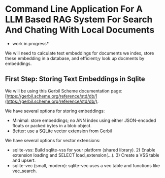 # Command Line Application For A LLM Based RAG System For Search And Chating With Local Documents

* work in progress*

We will need to calculate text embeddings for documents we index, store these embedding in a database, and efficient;y look up docments by embeddings.

## First Step: Storing Text Embeddings in Sqlite

We will be using this Gerbil Scheme documentation page: [https://gerbil.scheme.org/reference/std/db/](https://gerbil.scheme.org/reference/std/db/).

We have several options for storing embeddings:

- Minimal: store embeddings; no ANN index using either JSON-encoded floats or packed bytes in a blob object.
- Better: use a SQLite vector extension from Gerbil

We have several options for vector extensions:

- sqlite-vss: Build sqlite-vss for your platform (shared library). 2) Enable extension loading and SELECT load_extension(...). 3) Create a VSS table and upsert.
- sqlite-vec (small, modern): sqlite-vec uses a vec table and functions like vec_search.


